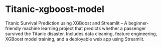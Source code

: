 # Titanic-xgboost-model
Titanic Survival Prediction using XGBoost and Streamlit – A beginner-friendly machine learning project that predicts whether a passenger survived the Titanic disaster. Includes data cleaning, feature engineering, XGBoost model training, and a deployable web app using Streamlit.
